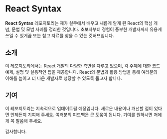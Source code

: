 # React Syntax

**React Syntax** 레포지토리는 제가 실무에서 배우고 새롭게 알게 된 React의 핵심 개념, 문법 및 모범 사례를 정리한 것입니다. 초보자부터 경험이 풍부한 개발자까지 유용게 쓰일 수 있게끔 또는 참고 자료를 찾을 수 있는 깃허브입니다.

## 소개

이 레포지토리에서는 React 개발의 다양한 측면을 다루고 있으며, 각 주제에 대한 코드 예제, 설명 및 실용적인 팁을 제공합니다. React의 문법과 활용 방법을 통해 여러분의 이해를 높이고 더 나은 개발자로 성장할 수 있도록 돕고자 합니다.

## 기여

이 레포지토리는 지속적으로 업데이트될 예정입니다. 새로운 내용이나 개선할 점이 있다면 언제든지 기여해 주세요. 여러분의 피드백은 큰 도움이 됩니다. 기여를 원하시면 저에게 꼭 말씀해 주세요.

감사합니다.
